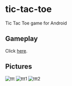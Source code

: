 # tic-tac-toe
Tic Tac Toe game for Android

## Gameplay
Click [here](https://drive.google.com/drive/folders/1g57VrwHE_flk5GDhLSFsc7jU_0GDTo4m).

## Pictures

![ttt](https://user-images.githubusercontent.com/56151022/159086689-51f43a02-35f8-4617-9be5-a581a8183c61.jpeg)
![ttt1](https://user-images.githubusercontent.com/56151022/159086700-25d017ad-beeb-4109-b37e-e62d09e33795.jpeg)
![ttt2](https://user-images.githubusercontent.com/56151022/159086701-0369f98d-c83a-408d-a97d-97c69f5bf8e3.jpeg)
